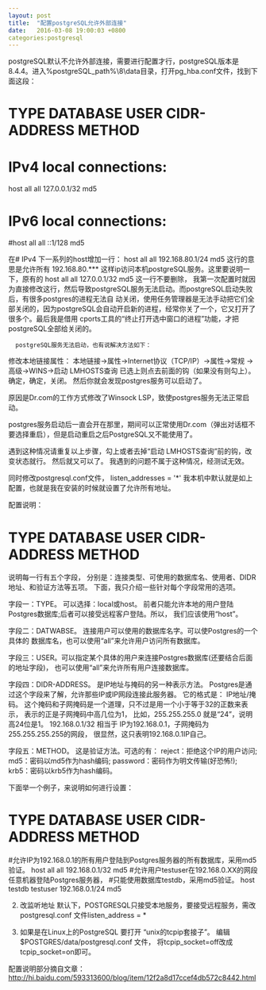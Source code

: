 ```yaml
---
layout: post
title:  "配置postgreSQL允许外部连接"
date:   2016-03-08 19:00:03 +0800
categories:postgresql
---
```


 postgreSQL默认不允许外部连接，需要进行配置才行，postgreSQL版本是8.4.4。进入%postgreSQL_path%\8\data目录，打开pg_hba.conf文件，找到下面这段：
# TYPE DATABASE    USER        CIDR-ADDRESS          METHOD

# IPv4 local connections:
host    all         all         127.0.0.1/32          md5
# IPv6 local connections:
#host    all         all         ::1/128                 md5

在# IPv4 下一系列的host增加一行：
host    all         all         192.168.80.1/24        md5
这行的意思是允许所有 192.168.80.*** 这样ip访问本机postgreSQL服务。这里要说明一下，原有的
host    all         all         127.0.0.1/32          md5
这一行不要删除， 我第一次配置时就因为直接修改这行，然后导致postgreSQL服务无法启动。而postgreSQL启动失败后，有很多postgres的进程无法自 动关闭，使用任务管理器是无法手动把它们全部关闭的，因为postgreSQL会自动开启新的进程，经常你关了一个，它又打开了很多个。最后我是借用 cports工具的“终止打开选中窗口的进程”功能，才把postgreSQL全部给关闭的。

      postgreSQL服务无法启动，也有说解决方法如下：
修改本地链接属性：
本地链接->属性->Internet协议（TCP/IP）->属性->常规 ->高级->WINS->启动 LMHOSTS查询
已选上则点去前面的钩（如果没有则勾上）。确定，确定，关闭。
然后你就会发现postgres服务可以启动了。

原因是Dr.com的工作方式修改了Winsock LSP，致使postgres服务无法正常启动。

postgres服务启动后一直会开在那里，期间可以正常使用Dr.com（弹出对话框不要选择重启），但是启动重启之后PostgreSQL又不能使用了。

遇到这种情况请重复以上步骤，勾上或者去掉“启动 LMHOSTS查询”前的钩，改变状态就行。
然后就又可以了。
      我遇到的问题不属于这种情况，经测试无效。

同时修改postgresql.conf文件，
listen_addresses = '*'
我本机中默认就是如上配置，也就是我在安装的时候就设置了允许所有地址。

配置说明：
# TYPE DATABASE USER CIDR-ADDRESS METHOD
说明每一行有五个字段，
分别是：连接类型、可使用的数据库名、使用者、DIDR地址、和验证方法等五项。
下面，我只介绍一些针对每个字段常用的选项。

字段一：TYPE。
可以选择：local或host。
前者只能允许本地的用户登陆Postgres数据库;后者可以接受远程客户登陆。所以，
我们应该使用“host”。

字段二：DATWABSE。
连接用户可以使用的数据库名字。可以使Postgres的一个具体的
数据库名，也可以使用“all”来允许用户访问所有数据库。

字段三：USER。可以指定某个具体的用户来连接Postgres数据库(还要结合后面的地址字段)，
也可以使用“all”来允许所有用户连接数据库。

字段四：DIDR-ADDRESS。
是IP地址与掩码的另一种表示方法。
Postgres是通过这个字段来了解，允许那些IP或IP网段连接此服务器。
它的格式是： IP地址/掩码。
这个掩码和子网掩码是一个道理，只不过是用一个小于等于32的正数来表示，
表示的正是子网掩码中高几位为1，
比如，255.255.255.0 就是“24”，说明高24位是1。
192.168.0.1/32 相当于 IP为192.168.0.1，子网掩码为255.255.255.255的网段，
很显然，这只表明192.168.0.1IP自己。

字段五：METHOD。
这是验证方法。可选的有：
reject：拒绝这个IP的用户访问;
md5：密码以md5作为hash编码;
password：密码作为明文传输(好恐怖!);
krb5：密码以krb5作为hash编码。

下面举一个例子，来说明如何进行设置：
# TYPE DATABASE USER CIDR-ADDRESS METHOD
#允许IP为192.168.0.1的所有用户登陆到Postgres服务器的所有数据库，采用md5验证。
host all all 192.168.0.1/32 md5
#允许用户testuser在192.168.0.XX的网段任意机器登陆Postgres服务器，
#只能使用数据库testdb，采用md5验证。
host testdb testuser 192.168.0.1/24 md5

2. 改监听地址
默认下，POSTGRESQL只接受本地服务，要接受远程服务，需改postgresql.conf 文件listen_address = *

3. 如果是在Linux上的PostgreSQL
要打开 “unix的tcpip套接子”。
编辑 $POSTGRES/data/postgresql.conf 文件，
将tcpip_socket=off改成tcpip_socket=on即可。

配置说明部分摘自文章：http://hi.baidu.com/593313600/blog/item/12f2a8d17ccef4db572c8442.html
